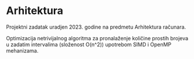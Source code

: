 # Arhitektura
Projektni zadatak uradjen 2023. godine na predmetu Arhitektura računara.

Optimizacija netrivijalnog algoritma za pronalaženje količine prostih brojeva u zadatim intervalima (složenost O(n^2))
upotrebom SIMD i OpenMP mehanizama.
